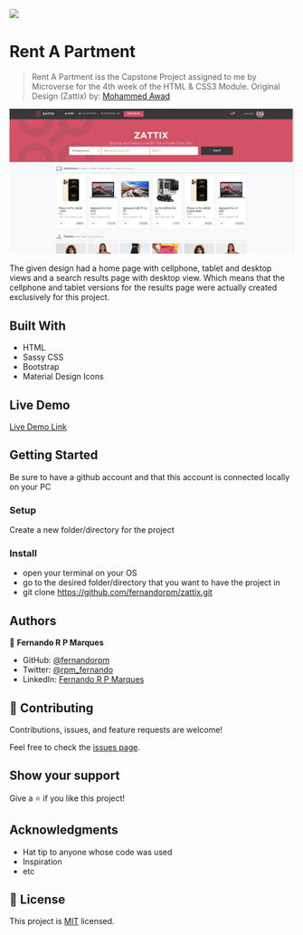 ![](https://img.shields.io/badge/Microverse-blueviolet)

# Rent A Partment

> Rent A Partment iss the Capstone Project assigned to me by Microverse for the 4th week of the HTML & CSS3 Module.
> Original Design (Zattix) by: <a href="https://www.behance.net/gallery/24796463/ZATTIX" target="_blank">Mohammed Awad</a>

<img src="./app_screenshot.png" alt="Project Preview"></img>

The given design had a home page with cellphone, tablet and desktop views and a search results page with desktop view.
Which means that the cellphone and tablet versions for the results page were actually created exclusively for this project.

## Built With

- HTML
- Sassy CSS
- Bootstrap
- Material Design Icons

## Live Demo

[Live Demo Link](https://fernandorpm.github.io/rent-a-partment/)


## Getting Started

Be sure to have a github account and that this account is connected locally on your PC

### Setup

Create a new folder/directory for the project

### Install

- open your terminal on your OS
- go to the desired folder/directory that you want to have the project in
- git clone https://github.com/fernandorpm/zattix.git

## Authors

👤 **Fernando R P Marques**

- GitHub: <a href="https://github.com/fernandorpm" target="_blank">@fernandorpm</a>
- Twitter: <a href="https://twitter.com/rpm_fernando" target="_blank">@rpm_fernando</a>
- LinkedIn: <a href="https://linkedin.com/in/fernandorpm" target="_blank">Fernando R P Marques</a>


## 🤝 Contributing

Contributions, issues, and feature requests are welcome!

Feel free to check the [issues page](issues/).

## Show your support

Give a ⭐️ if you like this project!

## Acknowledgments

- Hat tip to anyone whose code was used
- Inspiration
- etc

## 📝 License

This project is [MIT](lic.url) licensed.
